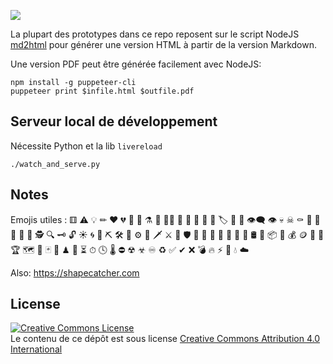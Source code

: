 [![](https://travis-ci.com/Lucas-C/jdr.svg?branch=master)](https://travis-ci.com/Lucas-C/jdr)

La plupart des prototypes dans ce repo reposent sur le script NodeJS [md2html](https://github.com/Lucas-C/linux_configuration/blob/master/bin/md2html.js)
pour générer une version HTML à partir de la version Markdown.

Une version PDF peut être générée facilement avec NodeJS:

    npm install -g puppeteer-cli
    puppeteer print $infile.html $outfile.pdf

## Serveur local de développement

Nécessite Python et la lib `livereload`

    ./watch_and_serve.py

## Notes
Emojis utiles : ⚅ ⚠️ 💡 ✏ ❤️ 💔 💋 🍺 ⚗ 🧪 🔬📡 💉 💊 🚪 📜 📘 🏷 🎫 💬 👁️‍🗨️ 👁 💀 ☠ ⚰ 👻 🐉 🐲 🔮 🧙 🕵️ 🔍 🗝 🔓
☀️ 🌀 🌳 ⛏ 🛠️ 🔧 ⚙ 🧰 🗡 ⚔ 🔫 🛡 🔪 🧨 🏹 🎯 🏃 🧹 🧯 🛢 🧱 📦 💼 💰 🪙 💎 🏺 🏆 🗺 🧭 🃏 🎴 ♟ 🧩 ⏳ ⏱ 🕓 🌡 ⛔ ☢ ☣ ♾ ♻ ✅ ✔ ❌
💣 🔥 ⚡ 🧲 💧 ☁️

Also: <https://shapecatcher.com>

## License

<a rel="license" href="http://creativecommons.org/licenses/by/4.0/"><img alt="Creative Commons License" style="border-width:0" src="https://i.creativecommons.org/l/by/4.0/88x31.png" /></a><br />Le contenu de ce dépôt est sous license <a rel="license" href="http://creativecommons.org/licenses/by/4.0/">Creative Commons Attribution 4.0 International</a>

<!--
Ideas:
- wrap content around a floated element’s bounding-box: https://css-tricks.com/almanac/properties/s/shape-outside/ -> limited to float right / left
- https://roughjs.com draw in a sketchy, hand-drawn-like, style
- SVG patterns: https://www.heropatterns.com/
- JS animations to integrate:
  * https://www.dwitter.net/d/1494
  * https://www.dwitter.net/d/888
  * https://www.dwitter.net/d/1231
  * https://www.dwitter.net/d/4509
  * https://www.dwitter.net/d/16784
  * https://www.dwitter.net/d/17888
  * http://rachelbythebay.com/fun/square/
  * http://rachelbythebay.com/fun/chk/
  * https://github.com/ribab/quadart
- Joy Division effect: https://www.reddit.com/r/glitch_art/comments/gmftbv/gg_haze/
- take inspiration from this top banner: http://hondu.co
- cf. also notes.py libs like quadart, speck, Circle-Evolution

Cool fonts:
- Handwriting: https://www.dafont.com/fr/handwriting3.font?l[]=10&l[]=1
- Zalgo cryptic pseudo-font: https://stackoverflow.com/questions/6579844/how-does-zalgo-text-work
-->
